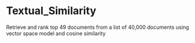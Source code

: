 # Textual_Similarity
Retrieve and rank top 49 documents from a list of 40,000 documents using vector space model and cosine similarity
